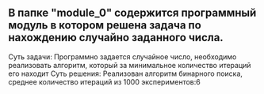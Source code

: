 ## В папке "module_0" содержится программный модуль в котором решена задача по нахождению случайно заданного числа.
Суть задачи:
Программно задается случайное число, необходимо реализовать алгоритм,
который за минимальное количество итераций его находит
Суть решения:
Реализован алгоритм бинарного поиска, среднее количество итераций
из 1000 экспериментов:6